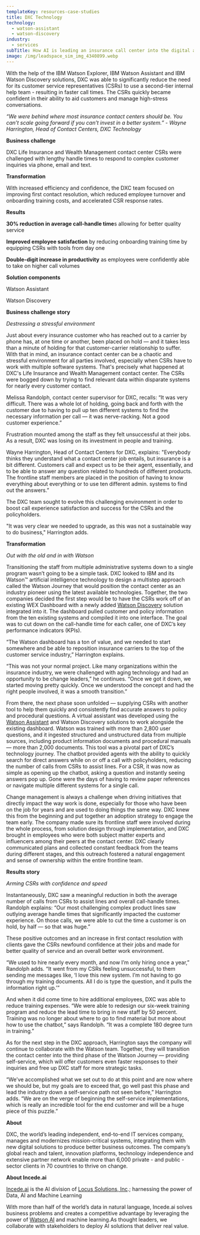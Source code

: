 ```yaml
---
templateKey: resources-case-studies
title: DXC Technology
technology:
  - watson-assistant
  - watson-discovery
industry:
  - services
subTitle: How AI is leading an insurance call center into the digital age
image: /img/leadspace_sim_img_4340899.webp
---
```

With the help of the IBM Watson Explorer, IBM Watson Assistant and IBM Watson Discovery solutions, DXC was able to significantly reduce the need for its customer service representatives (CSRs) to use a second-tier internal help team - resulting in faster call times. The CSRs quickly became confident in their ability to aid customers and manage high-stress conversations.

*“We were behind where most insurance contact centers should be. You can’t scale going forward if you can’t invest in a better system.” - Wayne Harrington, Head of Contact Centers, DXC Technology*



**Business challenge**

DXC Life Insurance and Wealth Management contact center CSRs were challenged with lengthy handle times to respond to complex customer inquiries via phone, email and text.



**Transformation**

With increased efficiency and confidence, the DXC team focused on improving first contact resolution, which reduced employee turnover and onboarding training costs, and accelerated CSR response rates.



**Results**

**30% reduction in average call-handle time**s allowing for better quality service

**Improved employee satisfaction** by reducing onboarding training time by equipping CSRs with tools from day one

**Double-digit increase in productivity** as employees were confidently able to take on higher call volumes



**Solution components**

Watson Assistant

Watson Discovery



**Business challenge story**

*Destressing a stressful environment*

Just about every insurance customer who has reached out to a carrier by phone has, at one time or another, been placed on hold — and it takes less than a minute of holding for that customer-carrier relationship to suffer. With that in mind, an insurance contact center can be a chaotic and stressful environment for all parties involved, especially when CSRs have to work with multiple software systems. That's precisely what happened at DXC's Life Insurance and Wealth Management contact center. The CSRs were bogged down by trying to find relevant data within disparate systems for nearly every customer contact.

Melissa Randolph, contact center supervisor for DXC, recalls: “It was very difficult. There was a whole lot of holding, going back and forth with the customer due to having to pull up ten different systems to find the necessary information per call — it was nerve-racking. Not a good customer experience.”



Frustration mounted among the staff as they felt unsuccessful at their jobs. As a result, DXC was losing on its investment in people and training.



Wayne Harrington, Head of Contact Centers for DXC, explains: "Everybody thinks they understand what a contact center job entails, but insurance is a bit different. Customers call and expect us to be their agent, essentially, and to be able to answer any question related to hundreds of different products. The frontline staff members are placed in the position of having to know everything about everything or to use ten different admin. systems to find out the answers.”



The DXC team sought to evolve this challenging environment in order to boost call experience satisfaction and success for the CSRs and the policyholders.

"It was very clear we needed to upgrade, as this was not a sustainable way to do business," Harrington adds.



**Transformation**

*Out with the old and in with Watson*

Transitioning the staff from multiple administrative systems down to a single program wasn’t going to be a simple task. DXC looked to IBM and its Watson™ artificial intelligence technology to design a multistep approach called the Watson Journey that would position the contact center as an industry pioneer using the latest available technologies. Together, the two companies decided the first step would be to have the CSRs work off of an existing WEX Dashboard with a newly added [Watson Discovery](https://www.ibm.com/watson/services/discovery/) solution integrated into it. The dashboard pulled customer and policy information from the ten existing systems and compiled it into one interface. The goal was to cut down on the call-handle time for each caller, one of DXC’s key performance indicators (KPIs).



“The Watson dashboard has a ton of value, and we needed to start somewhere and be able to reposition insurance carriers to the top of the customer service industry,” Harrington explains.



“This was not your normal project. Like many organizations within the insurance industry, we were challenged with aging technology and had an opportunity to be change leaders,” he continues. “Once we got it down, we started moving pretty quickly. Once we understood the concept and had the right people involved, it was a smooth transition.”



From there, the next phase soon unfolded — supplying CSRs with another tool to help them quickly and consistently find accurate answers to policy and procedural questions. A virtual assistant was developed using the [Watson Assistant](https://www.ibm.com/cloud/watson-assistant/) and Watson Discovery solutions to work alongside the existing dashboard. Watson was trained with more than 2,800 user questions, and it ingested structured and unstructured data from multiple sources, including product information documents and procedural manuals — more than 2,000 documents. This tool was a pivotal part of DXC’s technology journey. The chatbot provided agents with the ability to quickly search for direct answers while on or off a call with policyholders, reducing the number of calls from CSRs to assist lines. For a CSR, it was now as simple as opening up the chatbot, asking a question and instantly seeing answers pop up. Gone were the days of having to review paper references or navigate multiple different systems for a single call.



Change management is always a challenge when driving initiatives that directly impact the way work is done, especially for those who have been on the job for years and are used to doing things the same way. DXC knew this from the beginning and put together an adoption strategy to engage the team early. The company made sure its frontline staff were involved during the whole process, from solution design through implementation, and DXC brought in employees who were both subject matter experts and influencers among their peers at the contact center. DXC clearly communicated plans and collected constant feedback from the teams during different stages, and this outreach fostered a natural engagement and sense of ownership within the entire frontline team.



**Results story**

*Arming CSRs with confidence and speed*

Instantaneously, DXC saw a meaningful reduction in both the average number of calls from CSRs to assist lines and overall call-handle times. Randolph explains: “Our most challenging complex product lines saw outlying average handle times that significantly impacted the customer experience. On those calls, we were able to cut the time a customer is on hold, by half — so that was huge.”



These positive outcomes and an increase in first contact resolution with clients gave the CSRs newfound confidence at their jobs and made for better quality of service and an overall better work environment.



“We used to hire nearly every month, and now I’m only hiring once a year,” Randolph adds. “It went from my CSRs feeling unsuccessful, to them sending me messages like, ‘I love this new system. I’m not having to go through my training documents. All I do is type the question, and it pulls the information right up.’”



And when it did come time to hire additional employees, DXC was able to reduce training expenses. “We were able to redesign our six-week training program and reduce the lead time to bring in new staff by 50 percent. Training was no longer about where to go to find material but more about how to use the chatbot,” says Randolph. “It was a complete 180 degree turn in training.”



As for the next step in the DXC approach, Harrington says the company will continue to collaborate with the Watson team. Together, they will transition the contact center into the third phase of the Watson Journey — providing self-service, which will offer customers even faster responses to their inquiries and free up DXC staff for more strategic tasks.



“We’ve accomplished what we set out to do at this point and are now where we should be, but my goals are to exceed that, go well past this phase and lead the industry down a self-service path not seen before,” Harrington adds. “We are on the verge of beginning the self-service implementations, which is really an incredible tool for the end customer and will be a huge piece of this puzzle.”



**About**

DXC, the world’s leading independent, end-to-end IT services company, manages and modernizes mission-critical systems, integrating them with new digital solutions to produce better business outcomes. The company’s global reach and talent, innovation platforms, technology independence and extensive partner network enable more than 6,000 private - and public - sector clients in 70 countries to thrive on change.



**About Incede.ai**

[Incede.ai](https://www.incede.ai) is the AI division of [Locus Solutions, Inc](http://www.locussolutions.com).; harnessing the power of Data, AI and Machine Learning



With more than half of the world’s data in natural language, Incede.ai solves business problems and creates a competitive advantage by leveraging the power of [Watson AI](https://www.ibm.com/watson) and machine learning.As thought leaders, we collaborate with stakeholders to deploy AI solutions that deliver real value.
